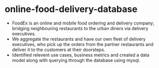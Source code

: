 # online-food-delivery-database
- FoodEx is an online and mobile food ordering and delivery company; bridging neighbouring restaurants to the urban diners via delivery executives. 
- We aggregate the restaurants and have our own fleet of delivery executives, who pick up the orders from the partner restaurants and deliver it to the customers at their doorsteps.
- Identified relevent use cases, business metrics and created a data model along with querying through the database using mysql.
